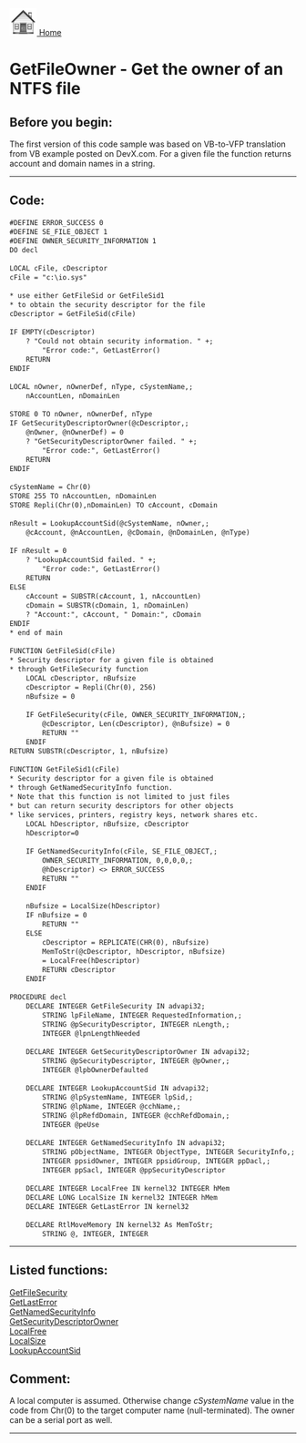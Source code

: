 [<img src="../images/home.png"> Home ](https://github.com/VFPX/Win32API)  

# GetFileOwner - Get the owner of an NTFS file

## Before you begin:
The first version of this code sample was based on VB-to-VFP translation from VB example posted on DevX.com. For a given file the function returns account and domain names in a string.  
  
***  


## Code:
```foxpro  
#DEFINE ERROR_SUCCESS 0
#DEFINE SE_FILE_OBJECT 1
#DEFINE OWNER_SECURITY_INFORMATION 1
DO decl

LOCAL cFile, cDescriptor
cFile = "c:\io.sys"

* use either GetFileSid or GetFileSid1
* to obtain the security descriptor for the file
cDescriptor = GetFileSid(cFile)

IF EMPTY(cDescriptor)
	? "Could not obtain security information. " +;
		"Error code:", GetLastError()
	RETURN
ENDIF

LOCAL nOwner, nOwnerDef, nType, cSystemName,;
	nAccountLen, nDomainLen

STORE 0 TO nOwner, nOwnerDef, nType
IF GetSecurityDescriptorOwner(@cDescriptor,;
	@nOwner, @nOwnerDef) = 0
	? "GetSecurityDescriptorOwner failed. " +;
		"Error code:", GetLastError()
	RETURN
ENDIF

cSystemName = Chr(0)
STORE 255 TO nAccountLen, nDomainLen
STORE Repli(Chr(0),nDomainLen) TO cAccount, cDomain

nResult = LookupAccountSid(@cSystemName, nOwner,;
	@cAccount, @nAccountLen, @cDomain, @nDomainLen, @nType)

IF nResult = 0
	? "LookupAccountSid failed. " +;
		"Error code:", GetLastError()
	RETURN
ELSE
	cAccount = SUBSTR(cAccount, 1, nAccountLen)
	cDomain = SUBSTR(cDomain, 1, nDomainLen)
	? "Account:", cAccount, " Domain:", cDomain
ENDIF
* end of main

FUNCTION GetFileSid(cFile)
* Security descriptor for a given file is obtained
* through GetFileSecurity function
	LOCAL cDescriptor, nBufsize
	cDescriptor = Repli(Chr(0), 256)
	nBufsize = 0

	IF GetFileSecurity(cFile, OWNER_SECURITY_INFORMATION,;
		@cDescriptor, Len(cDescriptor), @nBufsize) = 0
		RETURN ""
	ENDIF
RETURN SUBSTR(cDescriptor, 1, nBufsize)

FUNCTION GetFileSid1(cFile)
* Security descriptor for a given file is obtained
* through GetNamedSecurityInfo function.
* Note that this function is not limited to just files
* but can return security descriptors for other objects
* like services, printers, registry keys, network shares etc.
	LOCAL hDescriptor, nBufsize, cDescriptor
	hDescriptor=0

	IF GetNamedSecurityInfo(cFile, SE_FILE_OBJECT,;
		OWNER_SECURITY_INFORMATION, 0,0,0,0,;
		@hDescriptor) <> ERROR_SUCCESS
		RETURN ""
	ENDIF
	
	nBufsize = LocalSize(hDescriptor)
	IF nBufsize = 0
		RETURN ""
	ELSE
		cDescriptor = REPLICATE(CHR(0), nBufsize)
		MemToStr(@cDescriptor, hDescriptor, nBufsize)
		= LocalFree(hDescriptor)
		RETURN cDescriptor
	ENDIF

PROCEDURE decl
	DECLARE INTEGER GetFileSecurity IN advapi32;
		STRING lpFileName, INTEGER RequestedInformation,;
		STRING @pSecurityDescriptor, INTEGER nLength,;
		INTEGER @lpnLengthNeeded

	DECLARE INTEGER GetSecurityDescriptorOwner IN advapi32;
		STRING @pSecurityDescriptor, INTEGER @pOwner,;
		INTEGER @lpbOwnerDefaulted

	DECLARE INTEGER LookupAccountSid IN advapi32;
		STRING @lpSystemName, INTEGER lpSid,;
		STRING @lpName, INTEGER @cchName,;
		STRING @lpRefdDomain, INTEGER @cchRefdDomain,;
		INTEGER @peUse

	DECLARE INTEGER GetNamedSecurityInfo IN advapi32;
		STRING pObjectName, INTEGER ObjectType, INTEGER SecurityInfo,;
		INTEGER ppsidOwner, INTEGER ppsidGroup, INTEGER ppDacl,;
		INTEGER ppSacl, INTEGER @ppSecurityDescriptor

	DECLARE INTEGER LocalFree IN kernel32 INTEGER hMem
	DECLARE LONG LocalSize IN kernel32 INTEGER hMem
	DECLARE INTEGER GetLastError IN kernel32

	DECLARE RtlMoveMemory IN kernel32 As MemToStr;
		STRING @, INTEGER, INTEGER  
```  
***  


## Listed functions:
[GetFileSecurity](../libraries/advapi32/GetFileSecurity.md)  
[GetLastError](../libraries/kernel32/GetLastError.md)  
[GetNamedSecurityInfo](../libraries/advapi32/GetNamedSecurityInfo.md)  
[GetSecurityDescriptorOwner](../libraries/advapi32/GetSecurityDescriptorOwner.md)  
[LocalFree](../libraries/kernel32/LocalFree.md)  
[LocalSize](../libraries/kernel32/LocalSize.md)  
[LookupAccountSid](../libraries/advapi32/LookupAccountSid.md)  

## Comment:
A local computer is assumed. Otherwise change *cSystemName* value in the code from Chr(0) to the target computer name (null-terminated). The owner can be a serial port as well.  
  
***  

